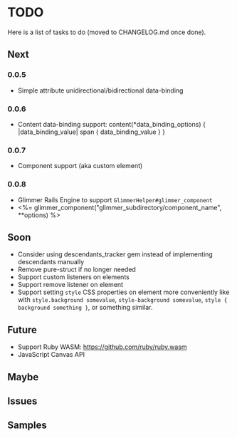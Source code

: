# TODO

Here is a list of tasks to do (moved to CHANGELOG.md once done).

## Next

### 0.0.5

- Simple attribute unidirectional/bidirectional data-binding

### 0.0.6

- Content data-binding support:
content(*data_binding_options) { |data_binding_value|
  span {
    data_binding_value
  }
}

### 0.0.7

- Component support (aka custom element)

### 0.0.8

- Glimmer Rails Engine to support `GlimmerHelper#glimmer_component`
- <%= glimmer_component("glimmer_subdirectory/component_name", **options) %>

## Soon

- Consider using descendants_tracker gem instead of implementing descendants manually
- Remove pure-struct if no longer needed
- Support custom listeners on elements
- Support remove listener on element
- Support setting `style` CSS properties on element more conveniently like with `style.background somevalue`, `style-background somevalue`, `style { background something }`, or something similar.

## Future

- Support Ruby WASM: https://github.com/ruby/ruby.wasm
- JavaScript Canvas API

## Maybe

## Issues

## Samples
